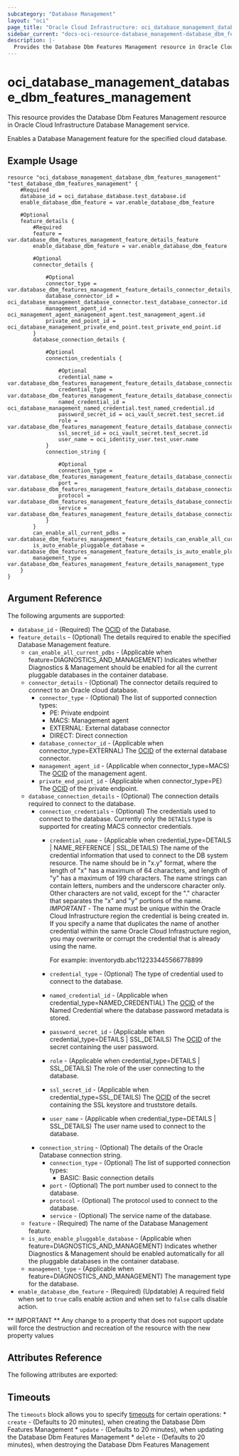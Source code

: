 ```yaml
---
subcategory: "Database Management"
layout: "oci"
page_title: "Oracle Cloud Infrastructure: oci_database_management_database_dbm_features_management"
sidebar_current: "docs-oci-resource-database_management-database_dbm_features_management"
description: |-
  Provides the Database Dbm Features Management resource in Oracle Cloud Infrastructure Database Management service
---
```


# oci_database_management_database_dbm_features_management
This resource provides the Database Dbm Features Management resource in Oracle Cloud Infrastructure Database Management service.

Enables a Database Management feature for the specified cloud database.


## Example Usage

```hcl
resource "oci_database_management_database_dbm_features_management" "test_database_dbm_features_management" {
	#Required
	database_id = oci_database_database.test_database.id
	enable_database_dbm_feature = var.enable_database_dbm_feature

	#Optional
	feature_details {
		#Required
		feature = var.database_dbm_features_management_feature_details_feature
		enable_database_dbm_feature = var.enable_database_dbm_feature

		#Optional
		connector_details {

			#Optional
			connector_type = var.database_dbm_features_management_feature_details_connector_details_connector_type
			database_connector_id = oci_database_management_database_connector.test_database_connector.id
			management_agent_id = oci_management_agent_management_agent.test_management_agent.id
			private_end_point_id = oci_database_management_private_end_point.test_private_end_point.id
		}
		database_connection_details {

			#Optional
			connection_credentials {

				#Optional
				credential_name = var.database_dbm_features_management_feature_details_database_connection_details_connection_credentials_credential_name
				credential_type = var.database_dbm_features_management_feature_details_database_connection_details_connection_credentials_credential_type
				named_credential_id = oci_database_management_named_credential.test_named_credential.id
				password_secret_id = oci_vault_secret.test_secret.id
				role = var.database_dbm_features_management_feature_details_database_connection_details_connection_credentials_role
				ssl_secret_id = oci_vault_secret.test_secret.id
				user_name = oci_identity_user.test_user.name
			}
			connection_string {

				#Optional
				connection_type = var.database_dbm_features_management_feature_details_database_connection_details_connection_string_connection_type
				port = var.database_dbm_features_management_feature_details_database_connection_details_connection_string_port
				protocol = var.database_dbm_features_management_feature_details_database_connection_details_connection_string_protocol
				service = var.database_dbm_features_management_feature_details_database_connection_details_connection_string_service
			}
		}
		can_enable_all_current_pdbs = var.database_dbm_features_management_feature_details_can_enable_all_current_pdbs
		is_auto_enable_pluggable_database = var.database_dbm_features_management_feature_details_is_auto_enable_pluggable_database
		management_type = var.database_dbm_features_management_feature_details_management_type
	}
}
```

## Argument Reference

The following arguments are supported:

* `database_id` - (Required) The [OCID](https://docs.cloud.oracle.com/iaas/Content/General/Concepts/identifiers.htm) of the Database.
* `feature_details` - (Optional) The details required to enable the specified Database Management feature.
	* `can_enable_all_current_pdbs` - (Applicable when feature=DIAGNOSTICS_AND_MANAGEMENT) Indicates whether Diagnostics & Management should be enabled for all the current pluggable databases in the container database.
	* `connector_details` - (Optional) The connector details required to connect to an Oracle cloud database.
		* `connector_type` - (Optional) The list of supported connection types:
			* PE: Private endpoint
			* MACS: Management agent
			* EXTERNAL: External database connector
			* DIRECT: Direct connection 
		* `database_connector_id` - (Applicable when connector_type=EXTERNAL) The [OCID](https://docs.cloud.oracle.com/iaas/Content/General/Concepts/identifiers.htm) of the external database connector.
		* `management_agent_id` - (Applicable when connector_type=MACS) The [OCID](https://docs.cloud.oracle.com/iaas/Content/General/Concepts/identifiers.htm) of the management agent.
		* `private_end_point_id` - (Applicable when connector_type=PE) The [OCID](https://docs.cloud.oracle.com/iaas/Content/General/Concepts/identifiers.htm) of the private endpoint.
	* `database_connection_details` - (Optional) The connection details required to connect to the database.
		* `connection_credentials` - (Optional) The credentials used to connect to the database. Currently only the `DETAILS` type is supported for creating MACS connector credentials. 
			* `credential_name` - (Applicable when credential_type=DETAILS | NAME_REFERENCE | SSL_DETAILS) The name of the credential information that used to connect to the DB system resource. The name should be in "x.y" format, where the length of "x" has a maximum of 64 characters, and length of "y" has a maximum of 199 characters. The name strings can contain letters, numbers and the underscore character only. Other characters are not valid, except for the "." character that separates the "x" and "y" portions of the name. *IMPORTANT* - The name must be unique within the Oracle Cloud Infrastructure region the credential is being created in. If you specify a name that duplicates the name of another credential within the same Oracle Cloud Infrastructure region, you may overwrite or corrupt the credential that is already using the name.

				For example: inventorydb.abc112233445566778899 
			* `credential_type` - (Optional) The type of credential used to connect to the database.
			* `named_credential_id` - (Applicable when credential_type=NAMED_CREDENTIAL) The [OCID](https://docs.cloud.oracle.com/iaas/Content/General/Concepts/identifiers.htm) of the Named Credential where the database password metadata is stored. 
			* `password_secret_id` - (Applicable when credential_type=DETAILS | SSL_DETAILS) The [OCID](https://docs.cloud.oracle.com/iaas/Content/General/Concepts/identifiers.htm) of the secret containing the user password.
			* `role` - (Applicable when credential_type=DETAILS | SSL_DETAILS) The role of the user connecting to the database.
			* `ssl_secret_id` - (Applicable when credential_type=SSL_DETAILS) The [OCID](https://docs.cloud.oracle.com/iaas/Content/General/Concepts/identifiers.htm) of the secret containing the SSL keystore and truststore details.
			* `user_name` - (Applicable when credential_type=DETAILS | SSL_DETAILS) The user name used to connect to the database.
		* `connection_string` - (Optional) The details of the Oracle Database connection string. 
			* `connection_type` - (Optional) The list of supported connection types:
				* BASIC: Basic connection details 
			* `port` - (Optional) The port number used to connect to the database.
			* `protocol` - (Optional) The protocol used to connect to the database.
			* `service` - (Optional) The service name of the database.
	* `feature` - (Required) The name of the Database Management feature.
	* `is_auto_enable_pluggable_database` - (Applicable when feature=DIAGNOSTICS_AND_MANAGEMENT) Indicates whether Diagnostics & Management should be enabled automatically for all the pluggable databases in the container database.
	* `management_type` - (Applicable when feature=DIAGNOSTICS_AND_MANAGEMENT) The management type for the database.
* `enable_database_dbm_feature` - (Required) (Updatable) A required field when set to `true` calls enable action and when set to `false` calls disable action.


** IMPORTANT **
Any change to a property that does not support update will force the destruction and recreation of the resource with the new property values

## Attributes Reference

The following attributes are exported:


## Timeouts

The `timeouts` block allows you to specify [timeouts](https://registry.terraform.io/providers/oracle/oci/latest/docs/guides/changing_timeouts) for certain operations:
	* `create` - (Defaults to 20 minutes), when creating the Database Dbm Features Management
	* `update` - (Defaults to 20 minutes), when updating the Database Dbm Features Management
	* `delete` - (Defaults to 20 minutes), when destroying the Database Dbm Features Management

